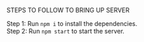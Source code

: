 STEPS TO FOLLOW TO BRING UP SERVER

Step 1: Run `npm i` to install the dependencies.  
Step 2: Run `npm start` to start the server.